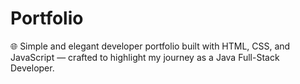 # Portfolio
🌐 Simple and elegant developer portfolio built with HTML, CSS, and JavaScript — crafted to highlight my journey as a Java Full-Stack Developer.
